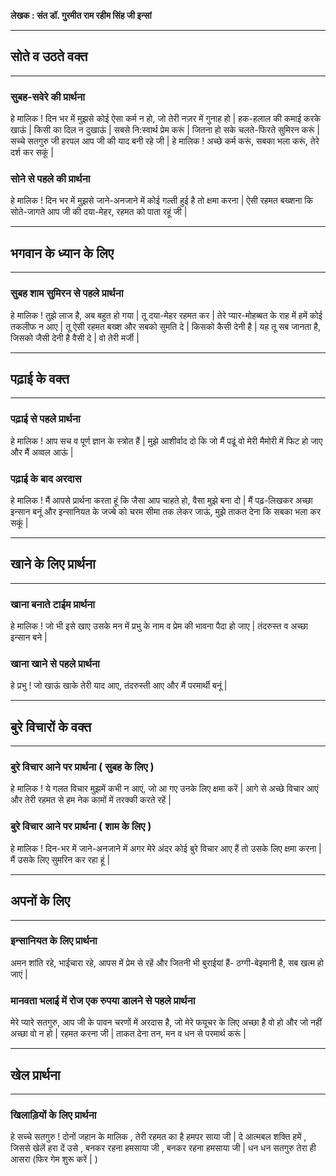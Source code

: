 [
comment added here:
https://dillinger.io/
https://www.markdownguide.org/basic-syntax/
https://www.w3schools.io/file/markdown-comments/
]: #

**लेखक : संत डॉ. गुरमीत राम रहीम सिंह जी इन्सां**
&nbsp;

---
## सोते व उठते वक्त
---

### सुबह-सवेरे की प्रार्थना

हे मालिक ! दिन भर में मुझसे कोई ऐसा कर्म न हो,
जो तेरी नज़र में गुनाह हो |
हक-हलाल की कमाई करके खाऊं |
किसी का दिल न दुखाऊं | सबसे नि:स्वार्थ प्रेम करूं |
जितना हो सके चलते-फिरते सुमिरन करूं |
सच्चे सतगुरु जी हरपल आप जी की याद बनी
रहे जी | हे मालिक ! अच्छे कर्म करूं,
सबका भला करूं, तेरे दर्श कर सकूं |

### सोने से पहले की प्रार्थना

हे मालिक ! दिन भर में मुझसे
जाने-अनजाने में कोई गल्ती हुई है तो
क्षमा करना | ऐसी रहमत बख्शना कि
सोते-जागते आप जी की दया-मेहर,
रहमत को पाता रहूं जी |
&nbsp;

---
## भगवान के ध्यान के लिए
---

### सुबह शाम सुमिरन से पहले प्रार्थना

 हे मालिक ! तुझे लाज है, अब बहुत हो गया |
तू दया-मेहर रहमत कर | तेरे प्यार-मोहब्बत के
राह में  हमें कोई तकलीफ न आए | तू ऐसी
रहमत बख्श और सबको सुमति दे | किसको
कैसी देनी है | यह तू सब जानता है, जिसको
जैसी देनी है वैसी दे | वो तेरी मर्जी |
&nbsp;

---
## पढ़ाई के वक्त
---

### पढ़ाई से पहले प्रार्थना

हे मालिक ! आप सच
व पूर्ण ज्ञान के स्त्रोत हैं |
मुझे आशीर्वाद दो
कि जो मैं पढूं
वो मेरी मैमोरी में फिट हो जाए और
मैं अव्वल आऊं |

### पढ़ाई के बाद अरदास

हे मालिक ! मैं आपसे प्रार्थना करता हूं कि
जैसा आप चाहते हो, वैसा मुझे बना दो | मैं
पढ़-लिखकर अच्छा इन्सान बनूं और
इन्सानियत के जज्बे को चरम सीमा तक
लेकर जाऊं, मुझे ताकत देना कि सबका भला
कर सकूं |
&nbsp;

---
## खाने के लिए प्रार्थना
---

### खाना बनाते टाईम प्रार्थना

हे मालिक ! जो भी इसे खाए
उसके मन में प्रभु के नाम व प्रेम
की भावना पैदा हो जाए |
तंदरुस्त व अच्छा इन्सान बने |

### खाना खाने से पहले प्रार्थना

हे  प्रभु ! जो खाऊं 
खाके तेरी याद आए, 
तंदरुस्ती  आए 
और मैं परमार्थी  बनूं |
&nbsp;

---
## बुरे विचारों के वक्त
---

### बुरे विचार आने पर प्रार्थना ( सुबह के लिए )

हे मालिक ! ये गलत विचार मुझमें
कभी न आएं, जो आ गए उनके लिए
क्षमा करें | आगे से अच्छे विचार आएं
और तेरी रहमत से हम नेक कामों में
तरक्की करते रहें |

### बुरे विचार आने पर प्रार्थना ( शाम के लिए )

हे मालिक ! दिन-भर में जाने-अनजाने में
अगर मेरे अंदर कोई बुरे विचार आए हैं तो
उसके लिए क्षमा करना | मैं उसके लिए
सुमरिन कर रहा हूं |
&nbsp;

---
## अपनों के लिए 
---

### इन्सानियत के लिए प्रार्थना

अमन शांति रहे, भाईचारा रहे,
आपस में प्रेम से रहें और
जितनी भी बुराईयां हैं-
ठग्गी-बेइमानी है, सब खत्म हो जाएं |

### मानवता भलाई में रोज एक रुपया डालने से पहले प्रार्थना

मेरे प्यारे सतगुरु,
आप जी के पावन चरणों में अरदास है,
जो मेरे फयूचर के लिए अच्छा है वो हो 
और जो नहीं अच्छा वो न हो | रहमत करना
जी | ताकत देना तन, मन व धन से 
परमार्थ करूं |
&nbsp;

---
## खेल प्रार्थना 
---

### खिलाड़ियों के लिए प्रार्थना 

हे सच्चे सतगुरु ! दोनों  जहान  के मालिक ,
तेरी रहमत का है हमपर  साया जी | 
दे आत्मबल  शक्ति हमें , जिससे खेलें हरा दें उसे ,
बनकर रहना हमसाया जी ,
बनकर रहना हमसाया जी | 
धन धन सतगुरु तेरा ही आसरा 
(फिर गेम शुरू करें | )